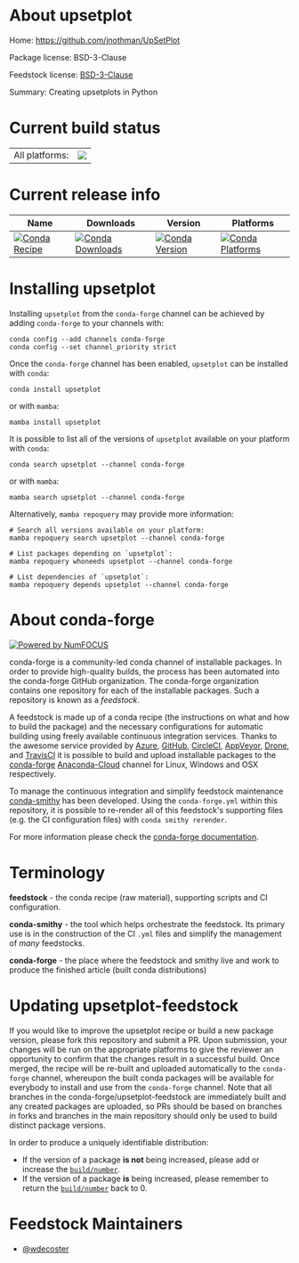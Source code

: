 About upsetplot
===============

Home: https://github.com/jnothman/UpSetPlot

Package license: BSD-3-Clause

Feedstock license: [BSD-3-Clause](https://github.com/conda-forge/upsetplot-feedstock/blob/main/LICENSE.txt)

Summary: Creating upsetplots in Python

Current build status
====================


<table><tr><td>All platforms:</td>
    <td>
      <a href="https://dev.azure.com/conda-forge/feedstock-builds/_build/latest?definitionId=7042&branchName=main">
        <img src="https://dev.azure.com/conda-forge/feedstock-builds/_apis/build/status/upsetplot-feedstock?branchName=main">
      </a>
    </td>
  </tr>
</table>

Current release info
====================

| Name | Downloads | Version | Platforms |
| --- | --- | --- | --- |
| [![Conda Recipe](https://img.shields.io/badge/recipe-upsetplot-green.svg)](https://anaconda.org/conda-forge/upsetplot) | [![Conda Downloads](https://img.shields.io/conda/dn/conda-forge/upsetplot.svg)](https://anaconda.org/conda-forge/upsetplot) | [![Conda Version](https://img.shields.io/conda/vn/conda-forge/upsetplot.svg)](https://anaconda.org/conda-forge/upsetplot) | [![Conda Platforms](https://img.shields.io/conda/pn/conda-forge/upsetplot.svg)](https://anaconda.org/conda-forge/upsetplot) |

Installing upsetplot
====================

Installing `upsetplot` from the `conda-forge` channel can be achieved by adding `conda-forge` to your channels with:

```
conda config --add channels conda-forge
conda config --set channel_priority strict
```

Once the `conda-forge` channel has been enabled, `upsetplot` can be installed with `conda`:

```
conda install upsetplot
```

or with `mamba`:

```
mamba install upsetplot
```

It is possible to list all of the versions of `upsetplot` available on your platform with `conda`:

```
conda search upsetplot --channel conda-forge
```

or with `mamba`:

```
mamba search upsetplot --channel conda-forge
```

Alternatively, `mamba repoquery` may provide more information:

```
# Search all versions available on your platform:
mamba repoquery search upsetplot --channel conda-forge

# List packages depending on `upsetplot`:
mamba repoquery whoneeds upsetplot --channel conda-forge

# List dependencies of `upsetplot`:
mamba repoquery depends upsetplot --channel conda-forge
```


About conda-forge
=================

[![Powered by
NumFOCUS](https://img.shields.io/badge/powered%20by-NumFOCUS-orange.svg?style=flat&colorA=E1523D&colorB=007D8A)](https://numfocus.org)

conda-forge is a community-led conda channel of installable packages.
In order to provide high-quality builds, the process has been automated into the
conda-forge GitHub organization. The conda-forge organization contains one repository
for each of the installable packages. Such a repository is known as a *feedstock*.

A feedstock is made up of a conda recipe (the instructions on what and how to build
the package) and the necessary configurations for automatic building using freely
available continuous integration services. Thanks to the awesome service provided by
[Azure](https://azure.microsoft.com/en-us/services/devops/), [GitHub](https://github.com/),
[CircleCI](https://circleci.com/), [AppVeyor](https://www.appveyor.com/),
[Drone](https://cloud.drone.io/welcome), and [TravisCI](https://travis-ci.com/)
it is possible to build and upload installable packages to the
[conda-forge](https://anaconda.org/conda-forge) [Anaconda-Cloud](https://anaconda.org/)
channel for Linux, Windows and OSX respectively.

To manage the continuous integration and simplify feedstock maintenance
[conda-smithy](https://github.com/conda-forge/conda-smithy) has been developed.
Using the ``conda-forge.yml`` within this repository, it is possible to re-render all of
this feedstock's supporting files (e.g. the CI configuration files) with ``conda smithy rerender``.

For more information please check the [conda-forge documentation](https://conda-forge.org/docs/).

Terminology
===========

**feedstock** - the conda recipe (raw material), supporting scripts and CI configuration.

**conda-smithy** - the tool which helps orchestrate the feedstock.
                   Its primary use is in the construction of the CI ``.yml`` files
                   and simplify the management of *many* feedstocks.

**conda-forge** - the place where the feedstock and smithy live and work to
                  produce the finished article (built conda distributions)


Updating upsetplot-feedstock
============================

If you would like to improve the upsetplot recipe or build a new
package version, please fork this repository and submit a PR. Upon submission,
your changes will be run on the appropriate platforms to give the reviewer an
opportunity to confirm that the changes result in a successful build. Once
merged, the recipe will be re-built and uploaded automatically to the
`conda-forge` channel, whereupon the built conda packages will be available for
everybody to install and use from the `conda-forge` channel.
Note that all branches in the conda-forge/upsetplot-feedstock are
immediately built and any created packages are uploaded, so PRs should be based
on branches in forks and branches in the main repository should only be used to
build distinct package versions.

In order to produce a uniquely identifiable distribution:
 * If the version of a package **is not** being increased, please add or increase
   the [``build/number``](https://docs.conda.io/projects/conda-build/en/latest/resources/define-metadata.html#build-number-and-string).
 * If the version of a package **is** being increased, please remember to return
   the [``build/number``](https://docs.conda.io/projects/conda-build/en/latest/resources/define-metadata.html#build-number-and-string)
   back to 0.

Feedstock Maintainers
=====================

* [@wdecoster](https://github.com/wdecoster/)

